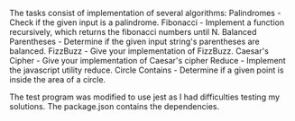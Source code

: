 The tasks consist of implementation of several algorithms:
Palindromes - Check if the given input is a palindrome.
Fibonacci - Implement a function recursively, which returns the fibonacci numbers until N.
Balanced Parentheses - Determine if the given input string's parentheses are balanced.
FizzBuzz - Give your implementation of FizzBuzz.
Caesar's Cipher - Give your implementation of Caesar's cipher
Reduce - Implement the javascript utility reduce.
Circle Contains - Determine if a given point is inside the area of a circle.

The test program was modified to use jest as I had difficulties testing my solutions. The package.json contains the dependencies.
